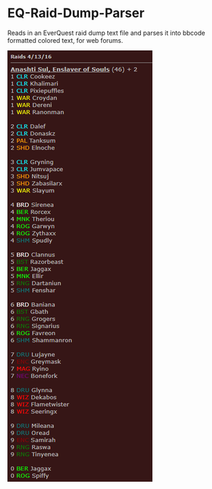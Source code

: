 # EQ-Raid-Dump-Parser
Reads in an EverQuest raid dump text file and parses it into bbcode formatted colored text, for web forums.

![Sample Image of Forum Post](https://github.com/niente/EQ-Raid-Dump-Parser/blob/master/sampleoutputRaidRoster.png)
